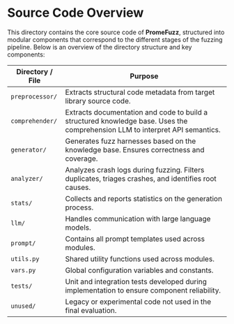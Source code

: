 # Source Code Overview

This directory contains the core source code of **PromeFuzz**, structured into modular components that correspond to the different stages of the fuzzing pipeline. Below is an overview of the directory structure and key components:

| Directory / File       | Purpose |
|------------------------|-------|
| `preprocessor/`        | Extracts structural code metadata from target library source code. |
| `comprehender/`        | Extracts documentation and code to build a structured knowledge base. Uses the comprehension LLM to interpret API semantics. |
| `generator/`           | Generates fuzz harnesses based on the knowledge base. Ensures correctness and coverage. |
| `analyzer/`            | Analyzes crash logs during fuzzing. Filters duplicates, triages crashes, and identifies root causes. |
| `stats/`               | Collects and reports statistics on the generation process. |
| `llm/`                 | Handles communication with large language models. |
| `prompt/`              | Contains all prompt templates used across modules. |
| `utils.py`             | Shared utility functions used across modules. |
| `vars.py`              | Global configuration variables and constants. |
| `tests/`               | Unit and integration tests developed during implementation to ensure component reliability. |
| `unused/`              | Legacy or experimental code not used in the final evaluation. | 
